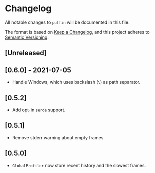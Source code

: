 # Changelog
All notable changes to `puffin` will be documented in this file.

The format is based on [Keep a Changelog](https://keepachangelog.com/en/1.0.0/),
and this project adheres to [Semantic Versioning](https://semver.org/spec/v2.0.0.html).

## [Unreleased]


## [0.6.0] - 2021-07-05

* Handle Windows, which uses backslash (`\`) as path separator.


## [0.5.2]

* Add opt-in `serde` support.


## [0.5.1]

* Remove stderr warning about empty frames.


## [0.5.0]

* `GlobalProfiler` now store recent history and the slowest frames.
